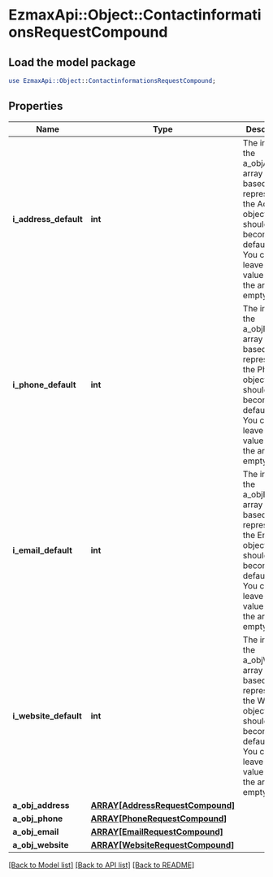 # EzmaxApi::Object::ContactinformationsRequestCompound

## Load the model package
```perl
use EzmaxApi::Object::ContactinformationsRequestCompound;
```

## Properties
Name | Type | Description | Notes
------------ | ------------- | ------------- | -------------
**i_address_default** | **int** | The index in the a_objAddress array (zero based index) representing the Address object that should become the default one.  You can leave the value to 0 if the array is empty. | 
**i_phone_default** | **int** | The index in the a_objPhone array (zero based index) representing the Phone object that should become the default one.  You can leave the value to 0 if the array is empty. | 
**i_email_default** | **int** | The index in the a_objEmail array (zero based index) representing the Email object that should become the default one.  You can leave the value to 0 if the array is empty. | 
**i_website_default** | **int** | The index in the a_objWebsite array (zero based index) representing the Website object that should become the default one.  You can leave the value to 0 if the array is empty. | 
**a_obj_address** | [**ARRAY[AddressRequestCompound]**](AddressRequest.md) |  | 
**a_obj_phone** | [**ARRAY[PhoneRequestCompound]**](PhoneRequest.md) |  | 
**a_obj_email** | [**ARRAY[EmailRequestCompound]**](EmailRequest.md) |  | 
**a_obj_website** | [**ARRAY[WebsiteRequestCompound]**](WebsiteRequest.md) |  | 

[[Back to Model list]](../README.md#documentation-for-models) [[Back to API list]](../README.md#documentation-for-api-endpoints) [[Back to README]](../README.md)


